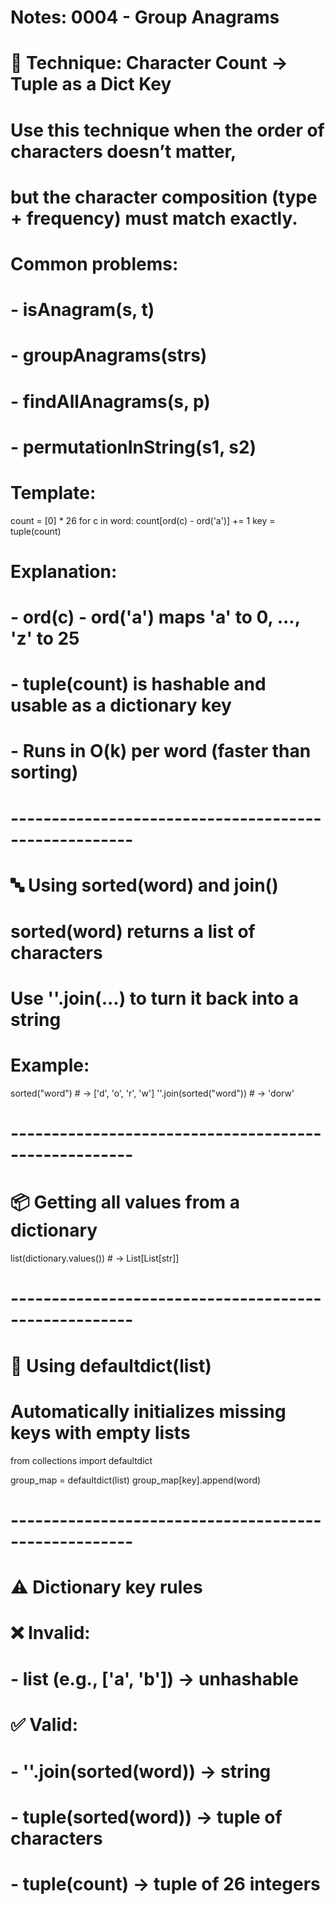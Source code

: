 # Notes: 0004 - Group Anagrams

# 🔁 Technique: Character Count → Tuple as a Dict Key

# Use this technique when the order of characters doesn’t matter,
# but the character composition (type + frequency) must match exactly.

# Common problems:
# - isAnagram(s, t)
# - groupAnagrams(strs)
# - findAllAnagrams(s, p)
# - permutationInString(s1, s2)

# Template:
count = [0] * 26
for c in word:
    count[ord(c) - ord('a')] += 1
key = tuple(count)

# Explanation:
# - ord(c) - ord('a') maps 'a' to 0, ..., 'z' to 25
# - tuple(count) is hashable and usable as a dictionary key
# - Runs in O(k) per word (faster than sorting)

# -----------------------------------------------------

# 🔤 Using sorted(word) and join()

# sorted(word) returns a list of characters
# Use ''.join(...) to turn it back into a string

# Example:
sorted("word")            # → ['d', 'o', 'r', 'w']
''.join(sorted("word"))   # → 'dorw'

# -----------------------------------------------------

# 📦 Getting all values from a dictionary
list(dictionary.values())  # → List[List[str]]

# -----------------------------------------------------

# 🧰 Using defaultdict(list)

# Automatically initializes missing keys with empty lists
from collections import defaultdict

group_map = defaultdict(list)
group_map[key].append(word)

# -----------------------------------------------------

# ⚠️ Dictionary key rules

# ❌ Invalid:
# - list (e.g., ['a', 'b']) → unhashable

# ✅ Valid:
# - ''.join(sorted(word)) → string
# - tuple(sorted(word))   → tuple of characters
# - tuple(count)          → tuple of 26 integers
